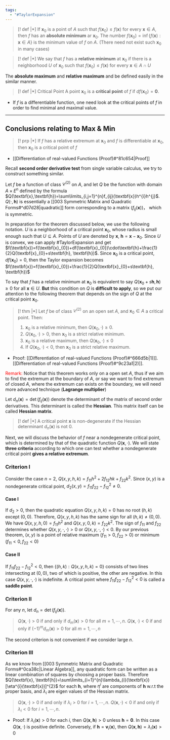 ```yaml
---
tags:
  - "#TaylorExpansion"
---
```


>[! def |*]
>If $\textbf{x}_{0}$ is a point of $A$ such that $f(\textbf{x}_{0})\leq f(\textbf{x})$ for every $\textbf{x}\in A$, then $f$ has an **absolute minimum** ar $\textbf{x}_{0}$. The number $f(\textbf{x}_{0})=\inf\{f(\textbf{x}):\textbf{x}\in A\}$ is the minimum value of $f$ on $A$. (There need not exist such $\textbf{x}_{0}$ in many cases)


>[! def |*] 
>We say that $f$ has a **relative minimum** at $\textbf{x}_{0}$ if there is a neighborhood $U$ of $\textbf{x}_{0}$ such that $f(\textbf{x}_{0})\leq f(\textbf{x})$ for every $\textbf{x}\in A\cap U$ 

The **absolute maximum** and **relative maximum** and be defined easily in the similar manner.

>[! def |*] Critical Point
>A point $\textbf{x}_{0}$ is a **critical point** of $f$ if $df(\textbf{x}_{0})=\textbf{0}$.
- If $f$ is a differentiable function, one need look at the critical points of $f$ in order to find minimal and maximal value.

---

## Conclusions relating to Max & Min


>[! prp |*]
>If $f$ has a relative extremum at $\textbf{x}_{0}$ and $f$ is differentiable at $\textbf{x}_{0}$, then $\textbf{x}_{0}$ is a critical point of $f$
-  [[Differentiation of real-valued Functions (Proof)#^81c654|Proof]]

Recall **second order derivative test** from single variable calculus, we try to construct something similar. 

Let $f$ be a function of class $\mathscr{C}^{(2)}$ on $A$, and let $Q$ be the function with domain $A\times E^{n}$ defined by the formula $Q(\textbf{x},\textbf{h})=\sum\limits_{i,j=1}^{n}f_{ij}(\textbf{x})h^{i}h^{j}$.
$Q(\cdot, \textbf{h})$ is essentially a [[003 Symmetric Matrix and Quadratic Forms#^d07d28|quadratic]] form corresponding to a matrix $(f_{ij}(\textbf{x}))$， which is symmetric.

In preparation for the theorem discussed below, we use the following notation. $U$ is a neighborhood of a critical point $\textbf{x}_{0}$, whose radius is small enough such that $U\subseteq A$. Points of $U$ are denoted by $\textbf{x}$, ${} \textbf{h}=\textbf{x}-\textbf{x}_{0} {}$. Since $U$ is convex, we can apply #TaylorExpansion  and get $f(\textbf{x})=f(\textbf{x}_{0})+df(\textbf{x}_{0})\cdot\textbf{h}+\frac{1}{2}Q(\textbf{x}_{0}+s\textbf{h}, \textbf{h})$. Since $\textbf{x}_{0}$ is a critical point, $df(\textbf{x}_{0})=0$, then the Taylor expansion becomes $f(\textbf{x})=f(\textbf{x}_{0})+\frac{1}{2}Q(\textbf{x}_{0}+s\textbf{h}, \textbf{h})$

To say that $f$ has a relative minimum at $\textbf{x}_{0}$ is equivalent to say $Q(\textbf{x}_{0}+s\textbf{h}, \textbf{h})\geq 0$ for all $\textbf{x}\in U$. **But** this condition on $Q$ is **difficult to apply**, so we put our attention to the following theorem that depends on the sign of $Q$ at the critical point $\textbf{x}_{0}$.

>[! thm |*]
>Let $f$ be of class $\mathscr{C}^{(2)}$ on an open set $A$, and $\textbf{x}_{0}\in A$ a critical point. Then:
>1. $\textbf{x}_{0}$ is a relative minimum, then $Q(\textbf{x}_{0}, \cdot)\geq 0$.
>2. $Q(\textbf{x}_{0}, \cdot)>0$, then $\textbf{x}_{0}$ is a strict relative minimum.
>3. $\textbf{x}_{0}$ is a relative maximum, then $Q(\textbf{x}_{0},\cdot)\leq 0$
>4. If $Q(\textbf{x}_{0}, \cdot)<0$, then $\textbf{x}_{0}$ is a strict relative maximum.
- Proof: [[Differentiation of real-valued Functions (Proof)#^666d5b|1)]]. [[Differentiation of real-valued Functions (Proof)#^9c23a1|2)]].

<font color="#ff0000">Remark:</font> Notice that this theorem works only on a open set $A$, thus if we aim to find the extremum at the boundary of $A$, or say we want to find extremum of closed $A$, where the extremum can exists on the boundary, we will need more advanced technique (**Lagrange multiplier**)

Let $d_{n}(\textbf{x})=\det(f_{ij}(\textbf{x}))$ denote the determinant of the matrix of second order derivatives. This determinant is called the **Hessian**. This matrix itself can be called **Hessian matrix**.

>[! def |*]
>A critical point $\textbf{x}$ is non-degenerate if the Hessian determinant $d_{n}(\textbf{x})$ is not 0.

Next, we will discuss the behavior of $f$ near a nondegenerate critical point, which is determined by that of the quadratic function $Q(\textbf{x},\cdot)$. We will state **three criteria** according to which one can test whether a nondegenerate critical point **gives a relative extremum**.

### Criterion I

Consider the case $n=2$, $Q(x,y,h,k)=f_{11}h^{2}+2f_{12}hk+f_{22}k^{2}$.
Since $(x,y)$ is a nondegenerate critical point, $d_{2}(x,y)=f_{11}f_{22}-f_{12}^{2}\neq 0$. 
#### Case I

If  $d_{2}>0$, then the quadratic equation $Q(x,y,h,k)=0$ has no root $(h,k)$ except $(0,0)$. Therefore, $Q(x,y,h,k)$ has the same sign for all $(h,k)\neq (0,0)$. We have $Q(x,y,h,0)=f_{11}h^{2}$ and $Q(x,y,0,k)=f_{22}k^{2}$. The sign of $f_{11}$ and $f_{22}$ determines whether $Q(x,y,\cdot,\cdot)>0$ or $Q(x,y, \cdot, \cdot)<0$. By our previous theorem, $(x,y)$ is a point of relative maximum ($f_{11}>0, f_{22}>0$) or minimum ($f_{11}<0,f_{22}<0$)

#### Case II

If $f_{11}f_{22}-f^{2}_{12}<0$, then $\{(h,k): Q(x,y,h,k)=0\}$ consists of two lines intersecting at $(0,0)$, two of which is positive, the other are negative. In this case $Q(x,y,\cdot,\cdot)$ is indefinite. A critical point where $f_{11}f_{22}-f_{12}^{2}<0$ is called a **saddle point**.

### Criterion II

For any $n$, let $d_{n}=\det(f_{ij}(\textbf{x}))$.

> $Q(\textbf{x}, \cdot)>0$ if and only if $d_{m}(\textbf{x})>0$ for all $m=1,\cdots, n$.
> $Q(\textbf{x}, \cdot)<0$ if and only if $(-1)^{m}d_{m}(\textbf{x})>0$ for all $m=1, \cdots, n$

The second criterion is not convenient if we consider large $n$.


### Criterion III

As we know from [[003 Symmetric Matrix and Quadratic Forms#^0ca38c|Linear Algebra]], any quadratic form can be written as a linear combination of squares by choosing a proper basis. Therefore $Q(\textbf{x}, \textbf{h})=\sum\limits_{i=1}^{n}\lambda_{i}(\textbf{x})[\eta^{i}(\textbf{x})]^{2}$ for each $\textbf{h}$, where $\eta^{i}$ are components of $\textbf{h}$ w.r.t the proper basis, and $\lambda_{i}$ are eigen values of the Hessian matrix.


> $Q(\textbf{x}, \cdot)>0$ if and only if ${} \lambda_{i}>0 {}$ for $i=1, \cdots, n$.
> $Q(\textbf{x}, \cdot)<0$ if and only if $\lambda_{i}<0$ for $i=1, \cdots, n$.
- Proof: If $\lambda_{i}(\textbf{x})>0$ for each $i$, then $Q(\textbf{x}, \textbf{h})>0$ unless $\textbf{h}=\textbf{0}$. In this case $Q(\textbf{x}, \cdot)$ is positive definite. Conversely, if $\textbf{h}=\textbf{v}_{i}(\textbf{x})$, then $Q(\textbf{x},\textbf{h})=\lambda_{i}(\textbf{x})>0$



